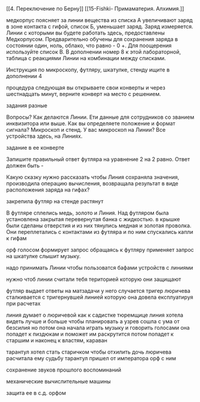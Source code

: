 [[4. Переключение по Берну]]
[[15-Fishki- Примаматерия. Алхимия.]]

медкорпус поясняет за линии
вещества из списка А увеличивают заряд в зоне контакта с гифой, список Б, уменьшает заряд. Заряд измеряется. 
	Линии с которыми вы будете работать здесь, предоставлены Медкорпусом. Предварительно обучены для сохранения заряда в состоянии один, ноль, облако, что равно - 0 +. Для поощерения используйте список В. В дополнении номер 8 к этой лабораторной, таблица с реакциями Линии на комбинации между списками.

Инструкция по микроскопу, футляру, шкатулке, стенду ищите в дополнении 4

процедура следующая
вы открываете свои конверты и через шестнадцать минут, верните конверт на место с решением.

задания разные

Вопросы?
Как делаются Линии.
Ети данные для сотрудников со званием инквизитора или выше.
Как вы определяете положение и формат сигнала?
Микроскоп и стенд.
У вас микроскоп на Линии?
Все устройства здесь, на Линиях. 

задание в ее конверте 

Запишите правильный ответ футляра на уравнение 2 на 2 равно. Ответ должен быть -


Какую сказку нужно рассказать чтобы Линия сохраняла значения, производила операцию вычисления, возвращала результат в виде расположения заряда на гифах?

закрепила футляр на стенде растянут

В футляре сплелись медь, золото и Линия. Над футляром была установлена закрытая перевернутая банка с жидкостью. в крышке были сделаны отверстия и из них тянулись медная и золотая проволка. Они переплетались с контактами из футляра и по ним спускались капли к гифам 

орф голосом формирует запрос обращаясь к футляру
применяет запрос на шкатулке
слышит музыку.

надо принимать Линии чтобы пользоватся бафами устройств с линиями

нужно чтоб линии считали тебя територией которую они защищают

футляр выдает ответы на матзадачи
у него случается тригер
люричева сталкивается с тригернувшей линией которую она довела експлуатируя при расчетах

линия думает о люричевой как к садистке тюремщице
линия хотела видеть лучше и больше чтобы планировать
а узрев сошла с ума от безсилия
но потом она начала играть музыку и говорить голосами
она попадет к пиздюкам и поможет им раскрутится
потом попадет к старшим и наконец к властям, караван

 тарантул хотел стать старичком чтобы отхилить дочь
люричева расчитала ему судьбу
тарантул пришел от императора
орф с ним



сохранение звуков прошлого воспоминаний

механические вычислительные машины

защита ее в с.д. орфом


